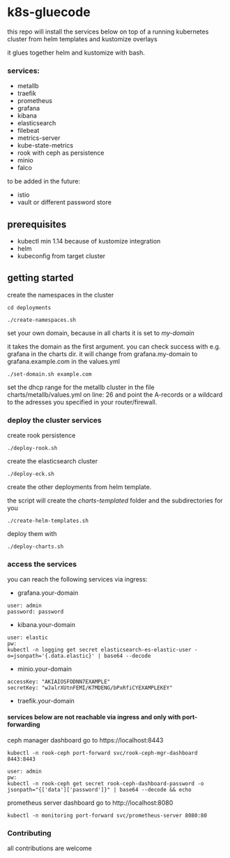 # k8s-gluecode

this repo will install the services below on top of a running kubernetes cluster from helm templates and kustomize overlays

it glues together helm and kustomize with bash.

### services:
- metallb
- traefik
- prometheus
- grafana
- kibana
- elasticsearch
- filebeat
- metrics-server
- kube-state-metrics
- rook with ceph as persistence
- minio
- falco

to be added in the future:
- istio
- vault or different password store

## prerequisites
- kubectl min 1.14 because of kustomize integration
- helm
- kubeconfig from target cluster

## getting started

create the namespaces in the cluster

`cd deployments`

`./create-namespaces.sh`

set your own domain, because in all charts it is set to *my-domain*

it takes the domain as the first argument.
you can check success with e.g. grafana in the charts dir.
it will change from grafana.my-domain to grafana.example.com in the values.yml

`./set-domain.sh example.com`

set the dhcp range for the metallb cluster in the file charts/metallb/values.yml on line: 26 and point the A-records or a wildcard to the adresses you specified in your router/firewall.

### deploy the cluster services

create rook persistence

`./deploy-rook.sh`

create the elasticsearch cluster

`./deploy-eck.sh`

create the other deployments from helm template.

the script will create the *charts-templated* folder and the subdirectories for you

`./create-helm-templates.sh`

deploy them with

`./deploy-charts.sh`


### access the services

you can reach the following services via ingress:

- grafana.your-domain

```
user: admin
password: password
```

- kibana.your-domain

```
user: elastic
pw: 
kubectl -n logging get secret elasticsearch-es-elastic-user -o=jsonpath='{.data.elastic}' | base64 --decode
```
- minio.your-domain

```
accessKey: "AKIAIOSFODNN7EXAMPLE"
secretKey: "wJalrXUtnFEMI/K7MDENG/bPxRfiCYEXAMPLEKEY"

```

- traefik.your-domain

#### services below are not reachable via ingress and only with port-forwarding

ceph manager dashboard
go to https://localhost:8443
```
kubectl -n rook-ceph port-forward svc/rook-ceph-mgr-dashboard 8443:8443
```
```
user: admin
pw:
kubectl -n rook-ceph get secret rook-ceph-dashboard-password -o jsonpath="{['data']['password']}" | base64 --decode && echo

```

prometheus server dashboard
go to http://localhost:8080
```
kubectl -n monitoring port-forward svc/prometheus-server 8080:80
```

### Contributing

all contributions are welcome
